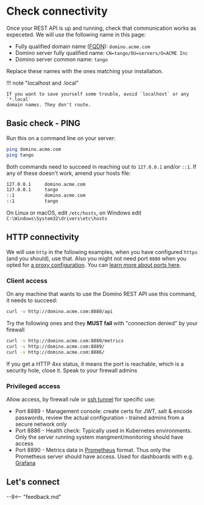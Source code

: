 # Check connectivity

Once your REST API is up and running, check that communication works as expeceted. We will use the following name in this page:

- Fully qualified domain name ([FQDN](https://en.wikipedia.org/wiki/Fully_qualified_domain_name)): `domino.acme.com`
- Domino server fully qualified name: `CN=tango/OU=servers/O=ACME Inc`
- Domino server common name: `tango`

Replace these names with the ones matching your installation.

!!! note "localhost and .local"

    If you want to save yourself some trouble, avoid `localhost` or any `*.local`
    domain names. They don't route.

## Basic check - PING

Run this on a command line on your server:

```bash
ping domino.acme.com
ping tango
```

Both commands need to succeed in reaching out to `127.0.0.1` and/or `::1`. If any of these doesn't work, amend your hosts file:

```bash
127.0.0.1     domino.acme.com
127.0.0.1     tango
::1           domino.acme.com
::1           tango
```

On Linux or macOS, edit `/etc/hosts`, on Windows edit `C:\Windows\System32\drivers\etc\hosts`

## HTTP connectivity

We will use `http` in the following examples, when you have configured `https` (and you should), use that. Also you might not need port `8880` when you opted for [a proxy configuration](../../howto/web/httpsproxy.md). You can [learn more about ports here](../installconfig/configuringPorts.md).

### Client access

On any machine that wants to use the Domino REST API use this command, it needs to succeed:

```bash
curl -v http://domino.acme.com:8880/api
```

Try the following ones and they **MUST fail** with "connection denied" by your firewall

```bash
curl -v http://domino.acme.com:8880/metrics
curl -v http://domino.acme.com:8889/
curl -v http://domino.acme.com:8886/
```

If you get a HTTP 4xx status, it means the port is reachable, which is a security hole, close it. Speak to your firewall admins

### Privileged access

Allow access, by firewall rule or [ssh tunnel](https://www.ssh.com/academy/ssh/tunneling-example) for specific use:

- Port 8889 - Management console: create certs for JWT, salt & encode passwords, review the actual configuration - trained admins from a secure network only
- Port 8886 - Health check: Typically used in Kubernetes environments. Only the server running system mangment/monitoring should have access
- Port 8890 - Metrics data in [Prometheus](https://prometheus.io/) format. Thus only the Prometheus server should have access. Used for dashboards with e.g. [Grafana](https://grafana.com/)

## Let's connect

--8<-- "feedback.md"
